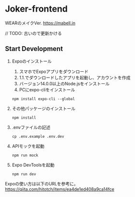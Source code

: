 # Joker-frontend
WEARのメイクVer.
https://mabell.in

// TODO: 古いので更新かける
## Start Development

1. Expoのインストール
    1. スマホでExpoアプリをダウンロード
    1. 1.1.でダウンロードしたアプリを起動し、アカウントを作成
    1. バージョン14.0.0以上のNode.jsをインストール
    1. PCにexpo-cliをインストール
    ```
    npm install expo-cli --global
    ```

1. その他パッケージのインストール
    ```
    npm install
    ```

1. .envファイルの記述
    ```
    cp .env.example .env.dev
    ```

1. APIモックを起動
    ```
    npm run mock
    ```

1. Expo DevToolsを起動
    ```
    npm run dev
    ```

Expoの使い方は以下のURLを参考に。
https://qiita.com/hitotch/items/ea4de1ed408a9ca14fce
